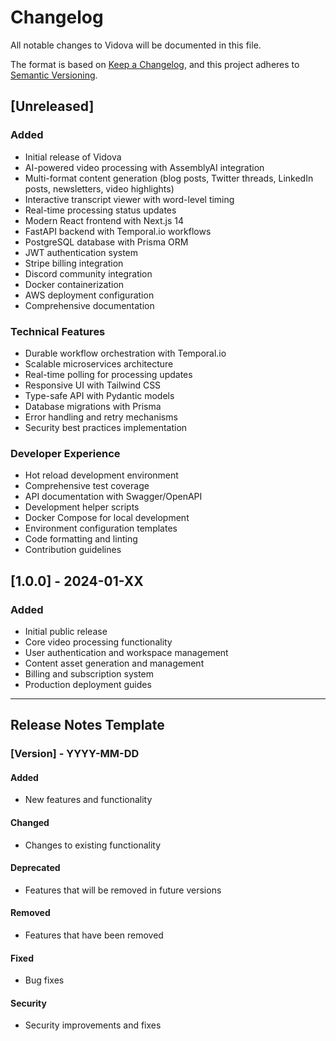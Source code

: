 # Changelog

All notable changes to Vidova will be documented in this file.

The format is based on [Keep a Changelog](https://keepachangelog.com/en/1.0.0/),
and this project adheres to [Semantic Versioning](https://semver.org/spec/v2.0.0.html).

## [Unreleased]

### Added
- Initial release of Vidova
- AI-powered video processing with AssemblyAI integration
- Multi-format content generation (blog posts, Twitter threads, LinkedIn posts, newsletters, video highlights)
- Interactive transcript viewer with word-level timing
- Real-time processing status updates
- Modern React frontend with Next.js 14
- FastAPI backend with Temporal.io workflows
- PostgreSQL database with Prisma ORM
- JWT authentication system
- Stripe billing integration
- Discord community integration
- Docker containerization
- AWS deployment configuration
- Comprehensive documentation

### Technical Features
- Durable workflow orchestration with Temporal.io
- Scalable microservices architecture
- Real-time polling for processing updates
- Responsive UI with Tailwind CSS
- Type-safe API with Pydantic models
- Database migrations with Prisma
- Error handling and retry mechanisms
- Security best practices implementation

### Developer Experience
- Hot reload development environment
- Comprehensive test coverage
- API documentation with Swagger/OpenAPI
- Development helper scripts
- Docker Compose for local development
- Environment configuration templates
- Code formatting and linting
- Contribution guidelines

## [1.0.0] - 2024-01-XX

### Added
- Initial public release
- Core video processing functionality
- User authentication and workspace management
- Content asset generation and management
- Billing and subscription system
- Production deployment guides

---

## Release Notes Template

### [Version] - YYYY-MM-DD

#### Added
- New features and functionality

#### Changed
- Changes to existing functionality

#### Deprecated
- Features that will be removed in future versions

#### Removed
- Features that have been removed

#### Fixed
- Bug fixes

#### Security
- Security improvements and fixes
